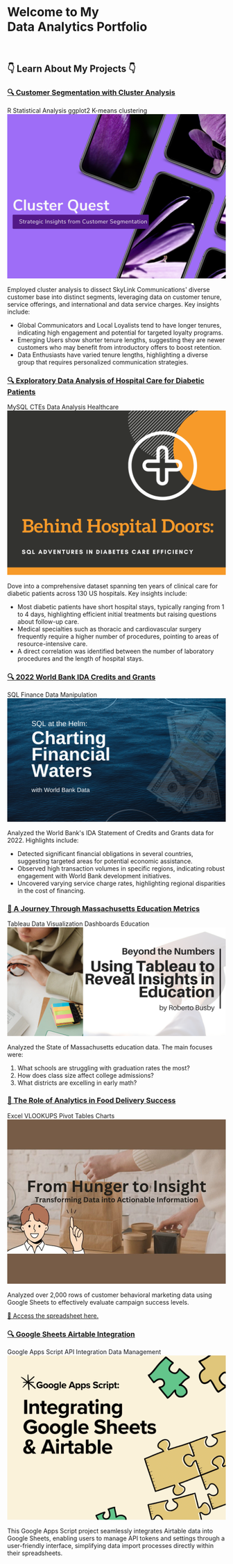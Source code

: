 <div class="index-header-container">
    <h1>Welcome to My <br> Data Analytics Portfolio</h1>  
    <br>
    <h2>👇 Learn About My Projects 👇</h2>
</div>

<!-- Project 5: R Clusters-->
<div class="project-card" id="r-clusters">
    <h3><a href="/projects/customer_cluster.md">🔍 Customer Segmentation with Cluster Analysis</a></h3>
    <div class="project-skills-container">
        <span class="project-skills-label"></span>
        <div class="project-skills">
            <span class="project-skill-tag">R</span>
            <span class="project-skill-tag">Statistical Analysis</span>
            <span class="project-skill-tag">ggplot2</span> 
            <span class="project-skill-tag">K-means clustering</span>
        </div>
    </div>
    <a href="/projects/customer_cluster.md" target="_blank">
        <img src="images/cluster/cluster.png?raw=true" alt="Project Image"/>
    </a>
    <p>Employed cluster analysis to dissect SkyLink Communications' diverse customer base into distinct segments, leveraging data on customer tenure, service offerings, and international and data service charges. Key insights include:</p>
    <ul>
        <li>Global Communicators and Local Loyalists tend to have longer tenures, indicating high engagement and potential for targeted loyalty programs.</li>
        <li>Emerging Users show shorter tenure lengths, suggesting they are newer customers who may benefit from introductory offers to boost retention.</li>
        <li>Data Enthusiasts have varied tenure lengths, highlighting a diverse group that requires personalized communication strategies.</li>
    </ul>
</div>


<!-- Project 4: SQL Healthcare-->
<div class="project-card" id="sql-healthcare">
    <h3><a href="/projects/healthcare">🔍 Exploratory Data Analysis of Hospital Care for Diabetic Patients</a></h3>
    <div class="project-skills-container">
        <span class="project-skills-label"></span>
        <div class="project-skills">
            <span class="project-skill-tag">MySQL</span>
            <span class="project-skill-tag">CTEs</span>
            <span class="project-skill-tag">Data Analysis</span> 
            <span class="project-skill-tag">Healthcare</span>
        </div>
    </div>
    <a href="/projects/healthcare">
        <img src="images/SQL_health/SQL_health.png?raw=true" alt="Project Image"/>
    </a>
    <p>Dove into a comprehensive dataset spanning ten years of clinical care for diabetic patients across 130 US hospitals. Key insights include:</p>
    <ul>
        <li>Most diabetic patients have short hospital stays, typically ranging from 1 to 4 days, highlighting efficient initial treatments but raising questions about follow-up care.</li>
        <li>Medical specialties such as thoracic and cardiovascular surgery frequently require a higher number of procedures, pointing to areas of resource-intensive care.</li>
        <li>A direct correlation was identified between the number of laboratory procedures and the length of hospital stays.</li>
    </ul>
</div>

<!-- Project 3: SQL Finance -->
<div class="project-card" id="sql-finance">
    <h3><a href="/projects/bank">🔍 2022 World Bank IDA Credits and Grants</a></h3>
    <div class="project-skills-container">
        <span class="project-skills-label"></span>
        <div class="project-skills">
            <span class="project-skill-tag">SQL</span>
            <span class="project-skill-tag">Finance</span>
            <span class="project-skill-tag">Data Manipulation</span> 
        </div>
    </div>
    <a href="/projects/bank">
        <img src="images/SQL_Bank/SQLproject1.png?raw=true" alt="Project Image"/>
    </a>
    <p>Analyzed the World Bank's IDA Statement of Credits and Grants data for 2022. Highlights include:</p>
    <ul>
        <li>Detected significant financial obligations in several countries, suggesting targeted areas for potential economic assistance.</li>
        <li>Observed high transaction volumes in specific regions, indicating robust engagement with World Bank development initiatives.</li>
        <li>Uncovered varying service charge rates, highlighting regional disparities in the cost of financing.</li>
    </ul>
</div>

<!-- Project 2: Tableau Education -->
<div class="project-card" id="tableau-education">
    <h3><a href="https://www.linkedin.com/pulse/tableau-journey-through-massachusetts-education-metrics-roberto-busby-njjrc/" target="_blank">🔗 A Journey Through Massachusetts Education Metrics</a></h3>
    <div class="project-skills-container">
        <span class="project-skills-label"></span>
        <div class="project-skills">
            <span class="project-skill-tag">Tableau</span>
            <span class="project-skill-tag">Data Visualization</span>
            <span class="project-skill-tag">Dashboards</span>
            <span class="project-skill-tag">Education</span> 
        </div>
    </div>
    <a href="https://www.linkedin.com/pulse/tableau-journey-through-massachusetts-education-metrics-roberto-busby-njjrc/" target="_blank">
        <img src="images/tableau/tableau-education.png?raw=true" alt="Project Image"/>
    </a>
    <p>Analyzed the State of Massachusetts education data. The main focuses were:</p>
    <ol>
        <li>What schools are struggling with graduation rates the most?</li>
        <li>How does class size affect college admissions?</li>
        <li>What districts are excelling in early math?</li>
    </ol>
</div>

<!-- Project 1: Excel Food Delivery -->
<div class="project-card" id="excel">
    <h3><a href="https://www.linkedin.com/pulse/role-analytics-food-delivery-success-roberto-busby-foasc/" target="_blank">🔗 The Role of Analytics in Food Delivery Success 
    </a></h3>
    <div class="project-skills-container">
        <span class="project-skills-label"></span>
        <div class="project-skills">
            <span class="project-skill-tag">Excel</span>
            <span class="project-skill-tag">VLOOKUPS</span>
            <span class="project-skill-tag">Pivot Tables</span>
            <span class="project-skill-tag">Charts</span> 
        </div>
    </div>
    <a href="https://www.linkedin.com/pulse/role-analytics-food-delivery-success-roberto-busby-foasc/" target="_blank">
        <img src="images/excel/excel.JPG?raw=true" alt="Project Image"/>
    </a>
    <p>Analyzed over 2,000 rows of customer behavioral marketing data using Google Sheets to effectively evaluate campaign success levels.</p>
    <a href="https://docs.google.com/spreadsheets/d/1JZlQOhyvpybO4J6utH-7Abzs9c-5UR9QUvtl8yphjms/edit?usp=sharing">🔗 Access the spreadsheet here.</a>
</div>

<!-- Project 0: Google Apps Scripts -->
<div class="project-card" id="gas">
    <h3><a href="projects/GAS/README_GAS">🔍 Google Sheets Airtable Integration</a></h3>
    <div class="project-skills-container">
        <span class="project-skills-label"></span>
        <div class="project-skills">
            <span class="project-skill-tag">Google Apps Script</span>
            <span class="project-skill-tag">API Integration</span>
            <span class="project-skill-tag">Data Management</span>
        </div>
    </div>
    <a href="projects/GAS/README_GAS">
        <img src="images/GoogleAppsScripts/GoogleAppsScripts.png?raw=true" alt="Project Image"/>
    </a>
    <p>This Google Apps Script project seamlessly integrates Airtable data into Google Sheets, enabling users to manage API tokens and settings through a user-friendly interface, simplifying data import processes directly within their spreadsheets.</p>
</div>
